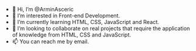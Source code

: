 - 👋 Hi, I’m @ArminAsceric
- 👀 I’m interested in Front-end Development.
- 🌱 I’m currently learning HTML, CSS, JavaScript and React.
- 💞️ I’m looking to collaborate on real projects that require the application of knowledge from HTML, CSS and JavaScript.
- 📫 You can reach me by email.

<!---
ArminAsceric/ArminAsceric is a ✨ special ✨ repository because its `README.md` (this file) appears on your GitHub profile.
You can click the Preview link to take a look at your changes.
--->
